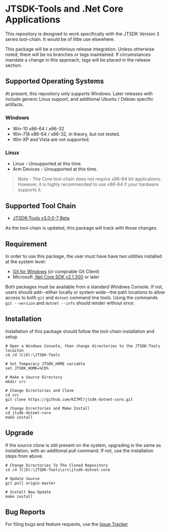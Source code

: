 # JTSDK-Tools and .Net Core Applications
This repository is designed to work specifically with the JTSDK Version 3 series
tool-chain. It would be of little use elsewhere.

This package will be a continious release integration. Unless otherwise
noted, there will be no branches or tags maintained. If circumstances mandate a
change in this approach, tags will be placed in the release section.

## Supported Operating Systems
At present, this repository only supports Windows. Later releases with include
generic Linux support, and additional Ubuntu / Debian specific artifacts.

### Windows
* Win-10 x86-64 / x86-32
* Win-7|8 x86-64 / x86-32, in theory, but not tested.
* Win-XP and Vista are not supported.

### Linux
* Linux - Unsupported at this time.
* Arm Devices - Unsupported at this time.

>Note - The Core tool-chain does not require x86-64 bit applications. However,
it is highly recommended to use x86-64 if your hardware supports it.

## Supported Tool Chain
* [JTSDK-Tools v3.0.0-7 Beta](https://sourceforge.net/projects/jtsdk/files/win32/3.0.0/beta-testing/)

As the tool-chain is updated, this package will track with those changes.

## Requirement
In order to use this package, the user must have have two utilities installed at
the system level:
* [Git for Windows](https://git-scm.com/) (or comprable Git Client)
* Microsoft [.Net Core SDK v2.1.300](https://www.microsoft.com/net/download/windows)
or later

Both packages must be available from a standard Windows Console. If not, users
should add--either locally or system wide--the path locations to allow access to
both `git` and `dotnet` command line tools. Using the commands `git --version`
and `dotnet --info` should render without error.

## Installation
Installation of this package should follow the tool-chain installation and
setup.

```
# Open a Windows Console, then change directories to the JTSDK-Tools locaiton
cd /d (C|D):\JTSDK-Tools

# Set Temporary JTSDK_HOME variable
set JTSDK_HOME=%CD%

# Make a Source Directory
mkdir src

# Change Directories and Clone
cd src
git clone https://github.com/KI7MT/jtsdk-dotnet-core.git

# Change Directories and Make Install
cd jtsdk-dotnet-core
make install
```

## Upgrade
If the source clone is still present on the system, upgrading is the same as
installation, with an additional pull command. If not, use the installation steps
from above.
```
# Change Directories To The Cloned Repository
cd /d (C|D):\JTSDK-Tools\src\jtsdk-dotnet-core

# Update Source
git pull origin master

# Install New Update
make install
```

## Bug Reports
For filing bugs and feature requests, use the [Issue Tracker](https://github.com/KI7MT/jtsdk-dotnet-core/issues)

